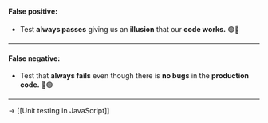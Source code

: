 #### False positive: 
- Test **always passes** giving us an **illusion** that our **code works.** 🟢🔴
---
#### False negative: 
- Test that **always fails** even though there is **no bugs** in the **production code.** 🔴🟢
---

→ [[Unit testing in JavaScript]]

